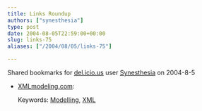 ```yaml
---
title: Links Roundup
authors: ["synesthesia"]
type: post
date: 2004-08-05T22:59:00+00:00
slug: links-75 
aliases: ["/2004/08/05/links-75"]

---
```

Shared bookmarks for [del.icio.us][1] user  [Synesthesia][2] on 2004-8-5

  * [XMLmodeling.com][3]:
   
    Keywords: [Modelling][4], [XML][5]

 [1]: https://del.icio.us/
 [2]: https://del.icio.us/synesthesia
 [3]: https://www.xmlmodeling.com/ "https://www.xmlmodeling.com/"
 [4]: https://del.icio.us/synesthesia/Modelling
 [5]: https://del.icio.us/synesthesia/XML
